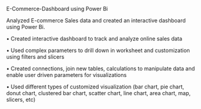 E-Commerce-Dashboard using Power Bi

Analyzed E-commerce Sales data and created an interactive dashboard using Power Bi.


• Created interactive dashboard to track and analyze online sales data

• Used complex parameters to drill down in worksheet and customization using filters and slicers

• Created connections, join new tables, calculations to manipulate data and enable user driven parameters for visualizations

• Used different types of customized visualization (bar chart, pie chart, donut chart, clustered bar chart, scatter chart, line chart, area 
 chart, map, slicers, etc)
